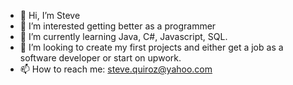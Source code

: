 - 👋 Hi, I’m Steve
- 👀 I’m interested getting better as a programmer
- 🌱 I’m currently learning Java, C#, Javascript, SQL.  
- 💞️ I’m looking to create my first projects and either get a job as a software developer or start on upwork.  
- 📫 How to reach me: steve.quiroz@yahoo.com

<!---
Jigant0r/Jigant0r is a ✨ special ✨ repository because its `README.md` (this file) appears on your GitHub profile.
You can click the Preview link to take a look at your changes.
--->
